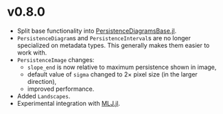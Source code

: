 # v0.8.0

* Split base functionality into
  [PersistenceDiagramsBase.jl](https://github.com/mtsch/PersistenceDiagramsBase.jl).
* `PersistenceDiagram`s and `PersistenceInterval`s are no longer specialized on metadata
  types. This generally makes them easier to work with.
* `PersistenceImage` changes:
  - `slope_end` is now relative to maximum persistence shown in image,
  - default value of `sigma` changed to 2× pixel size (in the larger direction),
  - improved performance.
* Added `Landscapes`.
* Experimental integration with [MLJ.jl](https://github.com/alan-turing-institute/MLJ.jl).
